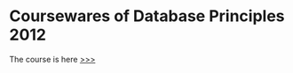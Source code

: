 # Coursewares of Database Principles 2012

The course is here [>>>](http://tsinghuatoyhouse.appspot.com)

